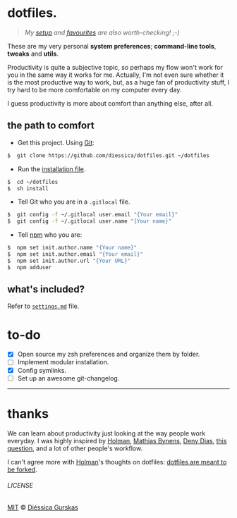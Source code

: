 # dotfiles.
> *My [setup](https://github.com/diessica/setup) and [favourites](https://github.com/diessica/favourites) are also worth-checking! ;-)*

These are my very personal **system preferences**; **command-line tools**, **tweaks** and **utils**.

Productivity is quite a subjective topic, so perhaps my flow won't work for you in the same way it works for me. Actually, I'm not even sure whether it is the most productive way to work, but, as a huge fan of productivity stuff, I try hard to be more comfortable on my computer every day.

I guess productivity is more about comfort than anything else, after all.

## the path to comfort
- Get this project. Using [Git](http://www.git-scm.com/):
```sh
$  git clone https://github.com/diessica/dotfiles.git ~/dotfiles
```
- Run the [installation file](install).
```sh
$  cd ~/dotfiles
$  sh install
```
- Tell Git who you are in a `.gitlocal` file.
```sh
$  git config -f ~/.gitlocal user.email "{Your email}"
$  git config -f ~/.gitlocal user.name "{Your name}"
```
- Tell [npm](https://www.npmjs.com/) who you are:
```sh
$  npm set init.author.name "{Your name}"
$  npm set init.author.email "{Your email}"
$  npm set init.author.url "{Your URL}"
$  npm adduser
```

## what's included?
Refer to [`settings.md`](https://github.com/diessica/dotfiles/blob/master/settings.md) file.

# to-do
- [x] Open source my zsh preferences and organize them by folder.
- [ ] Implement modular installation.
- [x] Config symlinks.
- [ ] Set up an awesome git-changelog.

---

# thanks

We can learn about productivity just looking at the way people work everyday. I was highly inspired by [Holman](https://github.com/holman), [Mathias Bynens](https://github.com/mathiasbynens/dotfiles), [Deny Dias](https://github.com/denydias/dotfiles), [this question](http://stackoverflow.com/questions/171563/whats-in-your-zshrc), and a lot of other people's workflow.

I can't agree more with [Holman](https://github.com/holman)'s thoughts on dotfiles: [dotfiles are meant to be forked](http://zachholman.com/2010/08/dotfiles-are-meant-to-be-forked).

###### LICENSE

[MIT](http://diessica.mit-license.org/) © [Diéssica Gurskas](http://diessi.ca)
